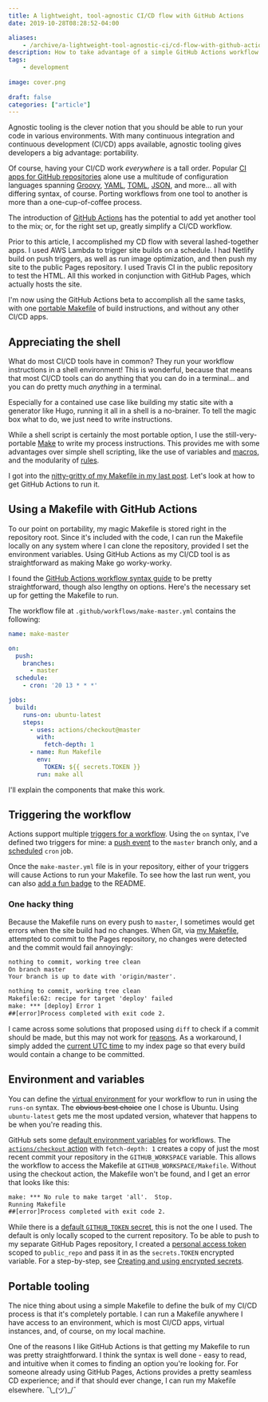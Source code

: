 ```yaml
---
title: A lightweight, tool-agnostic CI/CD flow with GitHub Actions
date: 2019-10-28T08:28:52-04:00

aliases:
    - /archive/a-lightweight-tool-agnostic-ci/cd-flow-with-github-actions/
description: How to take advantage of a simple GitHub Actions workflow without sacrificing agnostic tooling.
tags:
    - development
    
image: cover.png
 
draft: false
categories: ["article"]
---
```


Agnostic tooling is the clever notion that you should be able to run your code in various environments. With many continuous integration and continuous development (CI/CD) apps available, agnostic tooling gives developers a big advantage: portability.

Of course, having your CI/CD work *everywhere* is a tall order. Popular [CI apps for GitHub repositories](https://github.com/marketplace/category/continuous-integration) alone use a multitude of configuration languages spanning [Groovy](https://groovy-lang.org/syntax.html), [YAML](https://yaml.org/), [TOML](https://github.com/toml-lang/toml), [JSON](https://json.org/), and more... all with differing syntax, of course. Porting workflows from one tool to another is more than a one-cup-of-coffee process.

The introduction of [GitHub Actions](https://github.com/features/actions) has the potential to add yet another tool to the mix; or, for the right set up, greatly simplify a CI/CD workflow.

Prior to this article, I accomplished my CD flow with several lashed-together apps. I used AWS Lambda to trigger site builds on a schedule. I had Netlify build on push triggers, as well as run image optimization, and then push my site to the public Pages repository. I used Travis CI in the public repository to test the HTML. All this worked in conjunction with GitHub Pages, which actually hosts the site.

I'm now using the GitHub Actions beta to accomplish all the same tasks, with one [portable Makefile](/posts/a-portable-makefile-for-continuous-delivery-with-hugo-and-github-pages/) of build instructions, and without any other CI/CD apps.

## Appreciating the shell

What do most CI/CD tools have in common? They run your workflow instructions in a shell environment! This is wonderful, because that means that most CI/CD tools can do anything that you can do in a terminal... and you can do pretty much *anything* in a terminal.

Especially for a contained use case like building my static site with a generator like Hugo, running it all in a shell is a no-brainer. To tell the magic box what to do, we just need to write instructions.

While a shell script is certainly the most portable option, I use the still-very-portable [Make](https://en.wikipedia.org/wiki/Make_(software)) to write my process instructions. This provides me with some advantages over simple shell scripting, like the use of variables and [macros](https://en.wikipedia.org/wiki/Make_(software)#Macros), and the modularity of [rules](https://en.wikipedia.org/wiki/Makefile#Rules).

I got into the [nitty-gritty of my Makefile in my last post](/posts/a-portable-makefile-for-continuous-delivery-with-hugo-and-github-pages/). Let's look at how to get GitHub Actions to run it.

## Using a Makefile with GitHub Actions

To our point on portability, my magic Makefile is stored right in the repository root. Since it's included with the code, I can run the Makefile locally on any system where I can clone the repository, provided I set the environment variables. Using GitHub Actions as my CI/CD tool is as straightforward as making Make go worky-worky.

I found the [GitHub Actions workflow syntax guide](https://docs.github.com/en/actions/using-workflows/workflow-syntax-for-github-actions) to be pretty straightforward, though also lengthy on options. Here's the necessary set up for getting the Makefile to run.

The workflow file at `.github/workflows/make-master.yml` contains the following:

```yml
name: make-master

on:
  push:
    branches:
      - master
  schedule:
    - cron: '20 13 * * *'

jobs:
  build:
    runs-on: ubuntu-latest
    steps:
      - uses: actions/checkout@master
        with:
          fetch-depth: 1
      - name: Run Makefile
        env:
          TOKEN: ${{ secrets.TOKEN }}
        run: make all
```

I'll explain the components that make this work.

## Triggering the workflow

Actions support multiple [triggers for a workflow](https://docs.github.com/en/actions/using-workflows/events-that-trigger-workflows). Using the `on` syntax, I've defined two triggers for mine: a [push event](https://docs.github.com/en/actions/using-workflows/workflow-syntax-for-github-actions#onpushbranchestagsbranches-ignoretags-ignore) to the `master` branch only, and a [scheduled](https://docs.github.com/en/actions/using-workflows/events-that-trigger-workflows#schedule) `cron` job.

Once the `make-master.yml` file is in your repository, either of your triggers will cause Actions to run your Makefile. To see how the last run went, you can also [add a fun badge](https://docs.github.com/en/actions/monitoring-and-troubleshooting-workflows/adding-a-workflow-status-badge) to the README.

### One hacky thing

Because the Makefile runs on every push to `master`, I sometimes would get errors when the site build had no changes. When Git, via [my Makefile](/posts/a-portable-makefile-for-continuous-delivery-with-hugo-and-github-pages/), attempted to commit to the Pages repository, no changes were detected and the commit would fail annoyingly:

```txt
nothing to commit, working tree clean
On branch master
Your branch is up to date with 'origin/master'.

nothing to commit, working tree clean
Makefile:62: recipe for target 'deploy' failed
make: *** [deploy] Error 1
##[error]Process completed with exit code 2.
```

I came across some solutions that proposed using `diff` to check if a commit should be made, but this may not work for [reasons](https://github.com/benmatselby/hugo-deploy-gh-pages/issues/4). As a workaround, I simply added the [current UTC time](https://gohugo.io/methods/time/utc/) to my index page so that every build would contain a change to be committed.

## Environment and variables

You can define the [virtual environment](https://docs.github.com/en/actions/using-github-hosted-runners/about-github-hosted-runners#supported-runners-and-hardware-resources) for your workflow to run in using the `runs-on` syntax. The ~~obvious best choice~~ one I chose is Ubuntu. Using `ubuntu-latest` gets me the most updated version, whatever that happens to be when you're reading this.

GitHub sets some [default environment variables](https://docs.github.com/en/actions/learn-github-actions/environment-variables#default-environment-variables) for workflows. The [`actions/checkout` action](https://github.com/actions/checkout) with `fetch-depth: 1` creates a copy of just the most recent commit your repository in the `GITHUB_WORKSPACE` variable. This allows the workflow to access the Makefile at `GITHUB_WORKSPACE/Makefile`. Without using the checkout action, the Makefile won't be found, and I get an error that looks like this:

```txt
make: *** No rule to make target 'all'.  Stop.
Running Makefile
##[error]Process completed with exit code 2.
```

While there is a [default `GITHUB_TOKEN` secret](https://docs.github.com/en/actions/security-guides/automatic-token-authentication), this is not the one I used. The default is only locally scoped to the current repository. To be able to push to my separate GitHub Pages repository, I created a [personal access token](https://github.com/settings/tokens) scoped to `public_repo` and pass it in as the `secrets.TOKEN` encrypted variable. For a step-by-step, see [Creating and using encrypted secrets](https://docs.github.com/en/actions/security-guides/encrypted-secrets).

## Portable tooling

The nice thing about using a simple Makefile to define the bulk of my CI/CD process is that it's completely portable. I can run a Makefile anywhere I have access to an environment, which is most CI/CD apps, virtual instances, and, of course, on my local machine.

One of the reasons I like GitHub Actions is that getting my Makefile to run was pretty straightforward. I think the syntax is well done - easy to read, and intuitive when it comes to finding an option you're looking for. For someone already using GitHub Pages, Actions provides a pretty seamless CD experience; and if that should ever change, I can run my Makefile elsewhere. ¯\\\_(ツ)\_/¯
